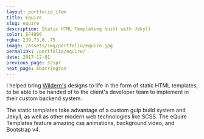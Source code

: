 ```yaml
---
layout: portfolio_item
title: Equire
slug: equire
description: Static HTML Templating built with Jekyll
color: EF4900
rgba: 239,73,0,.75
image: /assets/img/portfolio/equire.jpg
permalink: /portfolio/equire/
date: 2017-12-01
previous_page: s2spr
next_page: mbarrington
---
```


I helped bring [Wildern's](http://hellowildern.com) designs to life in the form of static HTML templates, to be able to be handed of to the client's developer team to implement in their custom backend system.

The static templates take advantage of a custom gulp build system and Jekyll, as well as other modern web technologies like SCSS. The eQuire Templates feature amazing css animations, background video, and Bootstrap v4.
